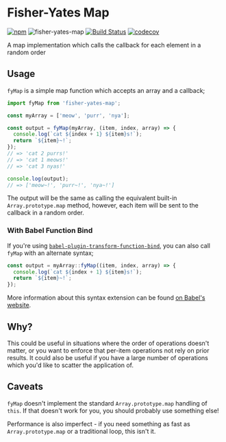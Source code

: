 # Fisher-Yates Map

[![npm](https://img.shields.io/npm/v/fisher-yates-map.svg?maxAge=2592000)](https://www.npmjs.com/package/fisher-yates-map) ![fisher-yates-map](https://img.shields.io/npm/l/fisher-yates-map.svg?maxAge=2592000) [![Build Status](https://travis-ci.org/ticky/fisher-yates-map.svg?branch=master)](https://travis-ci.org/ticky/fisher-yates-map) [![codecov](https://codecov.io/gh/ticky/fisher-yates-map/branch/master/graph/badge.svg)](https://codecov.io/gh/ticky/fisher-yates-map)

A map implementation which calls the callback for each element in a random order

## Usage

`fyMap` is a simple map function which accepts an array and a callback;

```js
import fyMap from 'fisher-yates-map';

const myArray = ['meow', 'purr', 'nya'];

const output = fyMap(myArray, (item, index, array) => {
  console.log(`cat ${index + 1} ${item}s!`);
  return `${item}~!`;
});
// => 'cat 2 purrs!'
// => 'cat 1 meows!'
// => 'cat 3 nyas!'

console.log(output);
// => ['meow~!', 'purr~!', 'nya~!']
```

The output will be the same as calling the equivalent built-in `Array.prototype.map` method, however, each item will be sent to the callback in a random order.

### With Babel Function Bind

If you're using [`babel-plugin-transform-function-bind`](http://babeljs.io/docs/plugins/transform-function-bind/), you can also call `fyMap` with an alternate syntax;

```js
const output = myArray::fyMap((item, index, array) => {
  console.log(`cat ${index + 1} ${item}s!`);
  return `${item}~!`;
});
```

More information about this syntax extension can be found [on Babel's website](http://babeljs.io/docs/plugins/transform-function-bind/).

## Why?

This could be useful in situations where the order of operations doesn't matter, or you want to enforce that per-item operations not rely on prior results. It could also be useful if you have a large number of operations which you'd like to scatter the application of.

## Caveats

`fyMap` doesn't implement the standard `Array.prototype.map` handling of `this`. If that doesn't work for you, you should probably use something else!

Performance is also imperfect - if you need something as fast as `Array.prototype.map` or a traditional loop, this isn't it.
